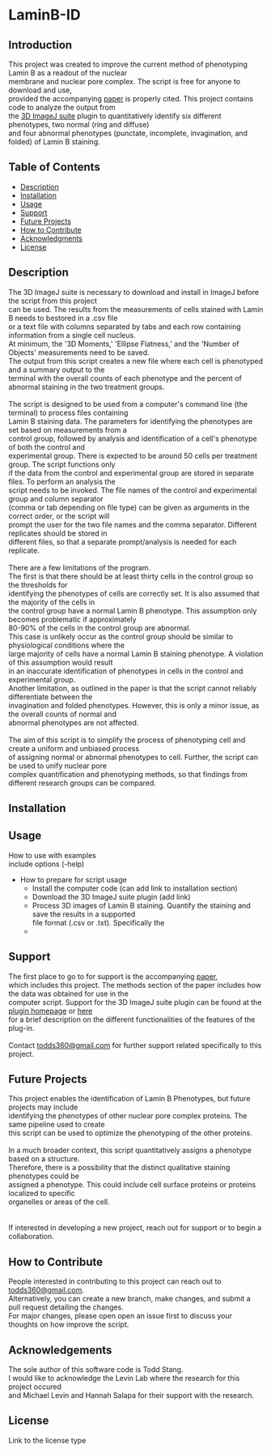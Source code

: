 # LaminB-ID


## **Introduction**
This project was created to improve the current method of phenotyping Lamin B as a readout of the nuclear\
membrane and nuclear pore complex. The script is free for anyone to download and use,\
provided the accompanying [paper](https://www.tandfonline.com/journals/kncl20) is properly cited. This project contains code to analyze the output from\
the [3D ImageJ suite](https://mcib3d.frama.io/3d-suite-imagej) plugin to quantitatively identify six different phenotypes, two normal (ring and diffuse)\
and four abnormal phenotypes (punctate, incomplete, invagination, and folded) of Lamin B staining.

## **Table of Contents**
+ [Description](https://github.com/tes465/LaminB-ID#description)
+ [Installation](https://github.com/tes465/LaminB-ID#installation)
+ [Usage](https://github.com/tes465/LaminB-ID#usage)
+ [Support](https://github.com/tes465/LaminB-ID#support)
+ [Future Projects](https://github.com/tes465/LaminB-ID#future-projects)
+ [How to Contribute](https://github.com/tes465/LaminB-ID#how-to-contribute)
+ [Acknowledgments](https://github.com/tes465/LaminB-ID#acknowledgements)
+ [License](https://github.com/tes465/LaminB-ID#license)

## **Description**
The 3D ImageJ suite is necessary to download and install in ImageJ before the script from this project\
can be used. The results from the measurements of cells stained with Lamin B needs to bestored in a .csv file\
or a text file with columns separated by tabs and each row containing information from a single cell nucleus.\
At minimum, the '3D Moments,' 'Ellipse Flatness,' and the 'Number of Objects' measurements need to be saved.\
The output from this script creates a new file where each cell is phenotyped and a summary output to the\
terminal with the overall counts of each phenotype and the percent of abnormal staining in the two treatment groups.\
\
The script is designed to be used from a computer's command line (the terminal) to process files containing\
Lamin B staining data. The parameters for identifying the phenotypes are set based on measurements from a\
control group, followed by analysis and identification of a cell's phenotype of both the control and\
experimental group. There is expected to be around 50 cells per treatment group. The script functions only\
if the data from the control and experimental group are stored in separate files. To perform an analysis the\
script needs to be invoked. The file names of the control and experimental group and column separator\
(comma or tab depending on file type) can be given as arguments in the correct order, or the script will\
prompt the user for the two file names and the comma separator. Different replicates should be stored in\
different files, so that a separate prompt/analysis is needed for each replicate.\
\
There are a few limitations of the program.\
The first is that there should be at least thirty cells in the control group so the thresholds for\
identifying the phenotypes of cells are correctly set. It is also assumed that the majority of the cells in\
the control group have a normal Lamin B phenotype. This assumption only becomes problematic if approximately\
80-90% of the cells in the control group are abnormal.\
This case is unlikely occur as the control group should be similar to physiological conditions where the\
large majority of cells have a normal Lamin B staining phenotype. A violation of this assumption would result\
in an inaccurate identification of phenotypes in cells in the control and experimental group.\
Another limitation, as outlined in the paper is that the script cannot reliably differentiate between the\
invagination and folded phenotypes. However, this is only a minor issue, as the overall counts of normal and\
abnormal phenotypes are not affected.\
\
The aim of this script is to simplify the process of phenotyping cell and create a uniform and unbiased process\
of assigning normal or abnormal phenotypes to cell. Further, the script can be used to unify nuclear pore\
complex quantification and phenotyping methods, so that findings from different research groups can be compared.

## **Installation**


## **Usage**
How to use with examples\
include options (-help)
+ How to prepare for script usage
    + Install the computer code (can add link to installation section)
    + Download the 3D ImageJ suite plugin (add link)
    + Process 3D images of Lamin B staining. Quantify the staining and save the results in a supported\
      file format (.csv or .txt). Specifically the 
    +

## **Support**
The first place to go to for support is the accompanying [paper](https://www.tandfonline.com/journals/kncl20),\
which includes this project. The methods section of the paper includes how the data was obtained for use in the\
computer script. Support for the 3D ImageJ suite plugin can be found at the [plugin homepage](https://mcib3d.frama.io/3d-suite-imagej) or [here](https://www.otago.ac.nz/omni/otago684695.pdf)\
for a brief description on the different functionalities of the features of the plug-in.\
\
Contact todds360@gmail.com for further support related specifically to this project.


## **Future Projects**
This project enables the identification of Lamin B Phenotypes, but future projects may include\
identifying the phenotypes of other nuclear pore complex proteins. The same pipeline used to create\
this script can be used to optimize the phenotyping of the other proteins.\
\
In a much broader context, this script quantitatively assigns a phenotype based on a structure.\
Therefore, there is a possibility that the distinct qualitative staining phenotypes could be \
assigned a phenotype. This could include cell surface proteins or proteins localized to specific\
organelles or areas of the cell.\
\
\
If interested in developing a new project, reach out for support or to begin a collaboration.


## **How to Contribute**
People interested in contributing to this project can reach out to todds360@gmail.com.\
Alternatively, you can create a new branch, make changes, and submit a pull request detailing the changes.\
For major changes, please open open an issue first to discuss your thoughts on how improve the script.


## **Acknowledgements**
The sole author of this software code is Todd Stang.\
I would like to acknowledge the Levin Lab where the research for this project occured\
and Michael Levin and Hannah Salapa for their support with the research.


## **License**
Link to the license type
